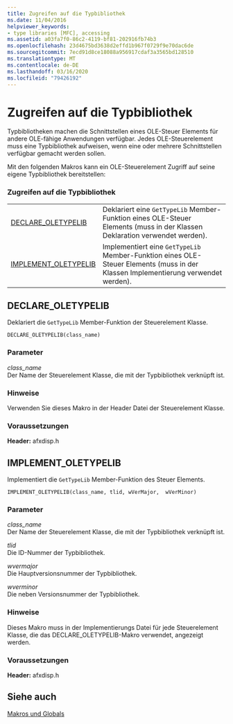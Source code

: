 ```yaml
---
title: Zugreifen auf die Typbibliothek
ms.date: 11/04/2016
helpviewer_keywords:
- type libraries [MFC], accessing
ms.assetid: a03fa7f0-86c2-4119-bf81-202916fb74b3
ms.openlocfilehash: 23d4675bd3638d2effd1b967f0729f9e70dac6de
ms.sourcegitcommit: 7ecd91d8ce18088a956917cdaf3a3565bd128510
ms.translationtype: MT
ms.contentlocale: de-DE
ms.lasthandoff: 03/16/2020
ms.locfileid: "79426192"
---
```

# <a name="type-library-access"></a>Zugreifen auf die Typbibliothek

Typbibliotheken machen die Schnittstellen eines OLE-Steuer Elements für andere OLE-fähige Anwendungen verfügbar. Jedes OLE-Steuerelement muss eine Typbibliothek aufweisen, wenn eine oder mehrere Schnittstellen verfügbar gemacht werden sollen.

Mit den folgenden Makros kann ein OLE-Steuerelement Zugriff auf seine eigene Typbibliothek bereitstellen:

### <a name="type-library-access"></a>Zugreifen auf die Typbibliothek

|||
|-|-|
|[DECLARE_OLETYPELIB](#declare_oletypelib)|Deklariert eine `GetTypeLib` Member-Funktion eines OLE-Steuer Elements (muss in der Klassen Deklaration verwendet werden).|
|[IMPLEMENT_OLETYPELIB](#implement_oletypelib)|Implementiert eine `GetTypeLib` Member-Funktion eines OLE-Steuer Elements (muss in der Klassen Implementierung verwendet werden).|

##  <a name="declare_oletypelib"></a>DECLARE_OLETYPELIB

Deklariert die `GetTypeLib` Member-Funktion der Steuerelement Klasse.

```
DECLARE_OLETYPELIB(class_name)
```

### <a name="parameters"></a>Parameter

*class_name*<br/>
Der Name der Steuerelement Klasse, die mit der Typbibliothek verknüpft ist.

### <a name="remarks"></a>Hinweise

Verwenden Sie dieses Makro in der Header Datei der Steuerelement Klasse.

### <a name="requirements"></a>Voraussetzungen

**Header:** afxdisp.h

##  <a name="implement_oletypelib"></a>IMPLEMENT_OLETYPELIB

Implementiert die `GetTypeLib` Member-Funktion des Steuer Elements.

```
IMPLEMENT_OLETYPELIB(class_name, tlid, wVerMajor,  wVerMinor)
```

### <a name="parameters"></a>Parameter

*class_name*<br/>
Der Name der Steuerelement Klasse, die mit der Typbibliothek verknüpft ist.

*tlid*<br/>
Die ID-Nummer der Typbibliothek.

*wvermajor*<br/>
Die Hauptversionsnummer der Typbibliothek.

*wverminor*<br/>
Die neben Versionsnummer der Typbibliothek.

### <a name="remarks"></a>Hinweise

Dieses Makro muss in der Implementierungs Datei für jede Steuerelement Klasse, die das DECLARE_OLETYPELIB-Makro verwendet, angezeigt werden.

### <a name="requirements"></a>Voraussetzungen

**Header:** afxdisp.h

## <a name="see-also"></a>Siehe auch

[Makros und Globals](../../mfc/reference/mfc-macros-and-globals.md)
